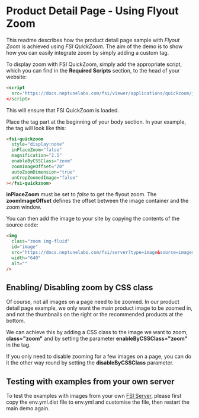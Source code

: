 # Product Detail Page - Using Flyout Zoom

This readme describes how the product detail page sample with _Flyout Zoom_ is achieved using _FSI QuickZoom_.
The aim of the demo is to show how you can easily integrate zoom by simply adding a custom tag.

To display zoom with FSI QuickZoom, simply add the appropriate script, which you can find in the **Required Scripts** section, to the head of your website:

```html
<script
  src='https://docs.neptunelabs.com/fsi/viewer/applications/quickzoom/js/fsiquickzoom.js'
</script>
```

This will ensure that FSI QuickZoom is loaded.

Place the <fsi-quickzoom> tag part at the beginning of your body section. In your example, the tag will look like this:

```html
<fsi-quickzoom
  style="display:none"
  inPlaceZoom="false"
  magnification="2.5"
  enableByCSSClass="zoom"
  zoomImageOffset="20"
  autoZoomDimension="true"
  unCropZoomedImage="false"
></fsi-quickzoom>
```

**inPlaceZoom** must be set to _false_ to get the flyout zoom.
The **zoomImageOffset** defines the offset between the image container and the zoom window.

You can then add the image to your site by copying the contents of the source code:

```html
<img
  class="zoom img-fluid"
  id="image"
  src="https://docs.neptunelabs.com/fsi/server?type=image&source=images/samples/ssi/furniture/living-room-5979692.jpg&rect=0.14095,0.12033,0.54629,0.76519&width=640"
  width="640"
  alt=""
/>
```

## Enabling/ Disabling zoom by CSS class

Of course, not all images on a page need to be zoomed. In our product detail page example, we only want the main product image to be zoomed in, and not the thumbnails on the right or the recommended products at the bottom.

We can achieve this by adding a CSS class to the image we want to zoom, **class="zoom"** and by setting the parameter **enableByCSSClass="zoom"** in the <fsi-quickzoom> tag.

If you only need to disable zooming for a few images on a page, you can do it the other way round by setting the **disableByCSSClass** parameter.

## Testing with examples from your own server

To test the examples with images from your own [FSI Server](https://www.neptunelabs.com/fsi-server/), please first copy the env.yml.dist file to env.yml and customise the file, then restart the main demo again.
